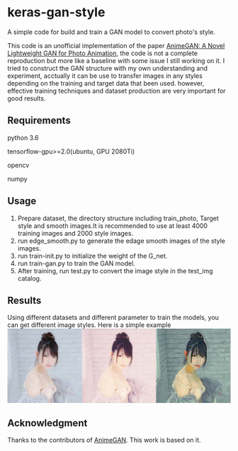 # keras-gan-style
A simple code for build and train a GAN model to convert photo's style.

This code is an unofficial implementation of the paper [AnimeGAN: A Novel Lightweight GAN for Photo Animation](https://www.researchgate.net/publication/341634830_AnimeGAN_A_Novel_Lightweight_GAN_for_Photo_Animation), the code is not a complete reproduction but more like a baseline with some issue I still working on it. I tried to construct the GAN structure with my own understanding and experiment, acctually it can be use to transfer images in any styles depending on the training and target data that been used. however, effective training techniques and dataset production are very important for good results.

Requirements
-----
python 3.6  

tensorflow-gpu>=2.0(ubuntu, GPU 2080Ti)  

opencv  

numpy  


Usage
-----
1. Prepare dataset, the directory structure including train_photo, Target style and smooth images.It is recommended to use at least 4000 training images and 2000 style images.
2. run edge_smooth.py to generate the edage smooth images of the style images.
3. run train-init.py to initialize the weight of the G_net.
4. run train-gan.py to train the GAN model.
5. After training, run test.py to convert the image style in the test_img catalog.

Results
-----
Using different datasets and different parameter to train the models, you can get different image styles. Here is a simple example
![image](https://github.com/Enyokid/keras-gan-style/blob/main/results/sample.jpg)

Acknowledgment
-----
Thanks to the contributors of [AnimeGAN](https://github.com/TachibanaYoshino/AnimeGAN). This work is based on it.
